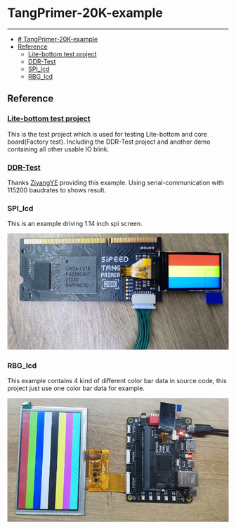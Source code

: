 # TangPrimer-20K-example
---

- [# TangPrimer-20K-example](#-tangprimer-20k-example)
- [Reference](#reference)
  - [Lite-bottom test project](#lite-bottom-test-project)
  - [DDR-Test](#ddr-test)
  - [SPI_lcd](#spi_lcd)
  - [RBG_lcd](#rbg_lcd)

## Reference

### [Lite-bottom test project](./Lite-bottom%20test%20project/test_board/README.md)

This is the test project which is used for testing Lite-bottom and core board(Factory test).
Including the DDR-Test project and another demo containing all other usable IO blink.

### [DDR-Test](./DDR-test/LicheeTang20K_DDR_Test/README.md)

Thanks [ZiyangYE](https://github.com/ZiyangYE) providing this example.
Using serial-communication with 115200 baudrates to shows result.

### SPI_lcd

This is an example driving 1.14 inch spi screen.

![spi_lcd](./.assets/spi_lcd.jpg)

### RBG_lcd

This example contains 4 kind of different color bar data in source code, this project just use one color bar data for example.

![rgb](./.assets/rgb.jpg)